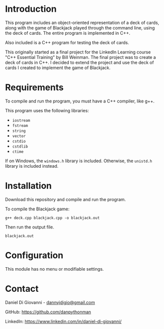 Introduction
============

This program includes an object-oriented representation of a deck of cards,
along with the game of Blackjack played through the command line, using the deck of cards.
The entire program is implemented in C++.

Also included is a C++ program for testing the deck of cards.

This originally started as a final project for the LinkedIn Learning course "C++ Essential Training" by Bill Weinman. The final project was to create a deck of cards in C++. I decided to extend the project and use the deck of cards I created to implement the game of Blackjack.


Requirements
============

To compile and run the program, you must have a C++ compiler, like g++.

This program uses the following libraries:

* `iostream`
* `fstream`
* `string`
* `vector`
* `cstdio`
* `cstdlib`
* `ctime`

If on Windows, the `windows.h` library is included. Otherwise, the `unistd.h` library is included instead.


Installation
============

Download this repository and compile and run the program.

To compile the Blackjack game:

```
g++ deck.cpp blackjack.cpp -o blackjack.out
```

Then run the output file.

```
blackjack.out
```


Configuration
==============

This module has no menu or modifiable settings.


Contact
=======

Daniel Di Giovanni - <dannyjdigio@gmail.com>

GitHub: <https://github.com/danpythonman>

LinkedIn: <https://www.linkedin.com/in/daniel-di-giovanni/>
